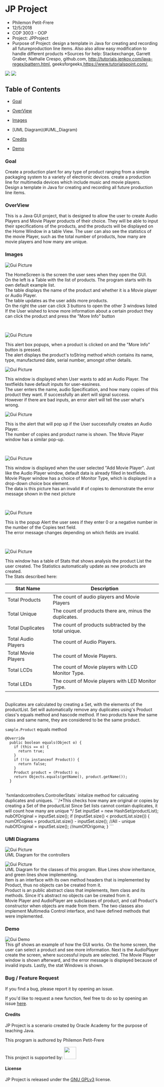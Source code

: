 # JP Project

 * Philemon Petit-Frere
 * 12/5/2018
 * COP 3003 - OOP
 * Project: JPProject
 * Purpose of Project: design a template in Java for creating and recording all futureproduction line items. Also also allow easy modification to handle different products
 *Sources for help: Stackexchange, 
 Garrett Graber, Nathalie Crespo, github.com, http://tutorials.jenkov.com/java-regex/pattern.html, geeksforgeeks,https://www.tutorialspoint.com/, 
 
 <img src="https://img.shields.io/badge/release-v1.1.0-blue.svg" />
<img src="https://img.shields.io/badge/package-v2.0.0-orange.svg" />

## Table of Contents
- [Goal](#Goal)
- [OverView](#OverView)
- [Images](#Images)
- [UML Diagram)(#UML_Diagram)

- [Credits](#Credits)
- [Demo](#Demo)
 
<h3>Goal</h4>
<p>Create a production plant for any type of product ranging from a simple packaging system to a variety of electronic devices.
create a production line for multimedia devices which include music and movie players.
<br>Design a template in Java for creating and recording all future production line items.  

<h3>OverView</h3>
This is a Java GUI project, that is designed to allow the user to create Audio Players and Movie Player products of their choice. They will be able to input their specifications of the products, and the products will be displayed on the Home Window in a table View. The user can also see the statistics of the movie Player, such as the total number of products, how many are movie players and how many are unique.


<h3>Images</h3>

![Gui Picture](https://github.com/dekum/JPProject/blob/master/images/HomeScreen.png)<br>
<p>The HomeScreen is the screen the user sees when they open the GUI. <br>On the left is a Table with the list of products. The program starts with its own default example list. <br>The table displays the name of the product and whether it is a Movie player or Audio Player. <br>The table updates as the user adds more products. <br> On the right the user can click 3 buttons to open the other 3 windows listed
<br>If the User wished to know more information about a certain product they can click the product and press the "More Info" button</p><br>

![Gui Picture](https://github.com/dekum/JPProject/blob/master/images/HomeScreenMoreInfo.png)<br>
 <p> This alert box popups, when a product is clicked on and the "More Info" button is pressed. <br>The alert displays the product's toString method which contains its name, type, manufactured date,  serial number, amongst other details.
  
![Gui Picture](https://github.com/dekum/JPProject/blob/master/images/AddAudioPlayerWindow.png)<br>
<p> This window is displayed when User wants to add an Audio Player. The textfields have default inputs for user-easiness. <br>The user enters the name, audio Specification, and how many copies of this product they want. If successfully an alert will signal success. <br>However if there are bad inputs, an error alert will tell the user what's wrong.<br>
  
![Gui Picture](https://github.com/dekum/JPProject/blob/master/images/AddAudioPlayerSuccess.png)<br>
<p> This is the alert that will pop up if the User successfully creates an Audio Player. <br>The number of copies and product name is shown. The Movie Player window has a similar pop-up. </p><br>

 ![Gui Picture](https://github.com/dekum/JPProject/blob/master/images/AddMoviePlayerWindowEx.png)<br>
 <p> This window is displayed when the user selected "Add Movie Player". Just like the Audio Player window, default data is already filled in textfields. <br>Movie Player window has a choice of Monitor Type, which is displayed in a drop-down choice box element. <br>The data is this picture has an invalid # of copies to demonstrate the error message shown in the next picture
</p> <br>
  
![Gui Picture](https://github.com/dekum/JPProject/blob/master/images/AddMoviePlayerError.png)<br>
<p> This is the popup Alert the user sees if they enter 0 or a negative number in the number of the Copies text field.<br>
 The error message changes depending on which fields are invalid.

</p> <br>

![Gui Picture](https://github.com/dekum/JPProject/blob/master/images/StatsWindow.png)<br>
<p> This window has a table of Stats that shows analysis the product List the user created. The Statistics automatically update as new products are created. <br>The Stats described here:<br>
 
 | Stat Name | Description |
| --- | --- |
| Total Products | The count of audio players and Movie Players |
| Total Unique | The count of products there are, minus the duplicates. |
| Total Duplicates | The count of products subtracted by the total unique. |
| Total Audio Players | The count of Audio Players.  |
| Total Movie Players | The count of Movie Players.  |
| Total LCDs | The count of Movie players with LCD Monitor Type.  |
| Total LEDs| The count of Movie players with LED Monitor Type.  |
 
<br>Duplicates are calculated by creating a Set, with the elements of the productList. Set will automatically remove any duplicates using's Product class's equals method and hascode method. If two products have the same class and same name, they are considered to be the same product.

`sample.Product` equals method
``` 
@Override
  public boolean equals(Object o) {
    if (this == o) {
      return true;
    }
    if (!(o instanceof Product)) {
      return false;
    }
    Product product = (Product) o;
    return Objects.equals(getName(), product.getName());
  }
```
<br>
`fxmlandcontrollers.ControllerStats` initalize method for calcuating duplicates and uniques.
```/*This checks how many are original or copies by creating a Set of the productList
    Since Set lists cannot contain duplicates, it will count how many are unique
    */
    Set inputSet = new HashSet(productList);
    nubOfOriginal = inputSet.size();
    if (inputSet.size() < productList.size()) {
      numOfCopies = productList.size() - inputSet.size(); //All - unique
      nubOfOriginal = inputSet.size(); //numOfOrigoma;
    }
 ```
 
 <h3> UMl Diagrams </h3>
 
  
 ![Gui Picture]( https://github.com/dekum/JPProject/blob/master/images/Package%20fxmlsandcontrollers.png)<br>
UML Diagram for the controllers <br>
 
 ![Gui Picture]( https://github.com/dekum/JPProject/blob/master/images/sample.png)<br>
 UML Diagram for the classes of this program. Blue Lines show inheritance, and green lines show implementing.<br>
Item is an interface with its own method headers  that is implemented by Product, thus no objects can be created from it. <br> Product is an public abstract class that implements, Item class and its methods. Since it's abstract no objects can be created from it.
<br> Movie Player and AudioPlayer are subclasses of product, and call Product's constructor when objects are made from them. The two classes also implement Multimedia Control interface, and have defined methods that were implemented.
<br>
 
<h3> Demo</h3>

![Gui Demo]( https://github.com/dekum/JPProject/blob/master/images/Demo.gif)<br>
This gif shows an example of how the GUI works. On the home screen, the user can select a product and see more information. Next is the AudioPlayer create the screen, where successful inputs are selected. The Movie Player window is shown afterward, and the error message is displayed because of invalid inputs. Lastly, the stat Windows is shown.

<h3> Bug / Feature Request</h3>
<p>If you find a bug, please report it by opening an issue.

If you'd like to request a new function, feel free to do so by opening an issue [here](https://github.com/dekum/JPProject/issues).</p>

<h4>Credits</h4>
 JP Project is a scenario created by Oracle Academy for the purpose of teaching Java.
 
This program is authored by Philemon Petit-Frere

This project is supported by:
<a href="https://www.jetbrains.com/idea/">
    <img src="https://github.com/Hexworks/zircon/blob/master/images/idea_logo.png" width="40" height="40" />
</a>

<h4>License</h4>

JP Project is released under the [GNU GPLv3](https://choosealicense.com/licenses/gpl-3.0/) license.
